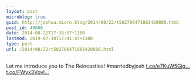 ```yaml
---
layout: post
microblog: true
guid: http://joshua.micro.blog/2014/08/22/t502706471881420800.html
post_id: 40806
date: 2014-08-22T17:38:57+1100
lastmod: 2019-07-30T17:41:47+1100
type: post
url: /2014/08/22/t502706471881420800.html
---
```

Let me introduce you to The Reincastles! #marriedbyjosh [t.co/e7KuW5Gjq...](http://t.co/e7KuW5GjqT) [t.co/FWvx3Vovl...](http://t.co/FWvx3VovlS)
